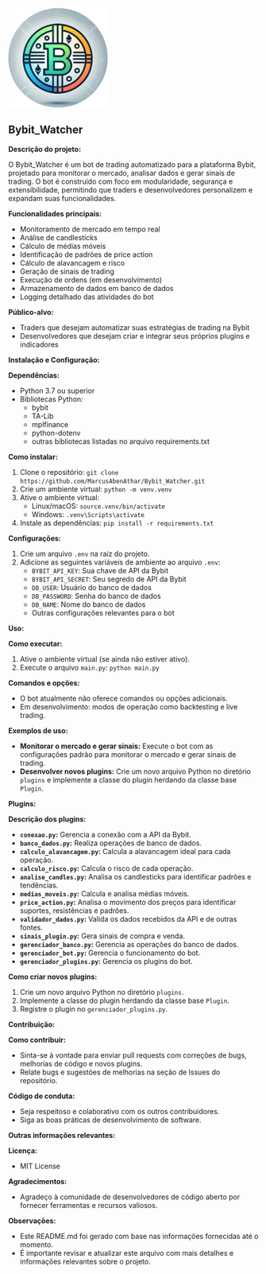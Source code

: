 <img src="assets/bybit_watcher_logo.png" alt="Logo do Bot" width="200">

## Bybit_Watcher

**Descrição do projeto:**

O Bybit_Watcher é um bot de trading automatizado para a plataforma Bybit, projetado para monitorar o mercado, analisar dados e gerar sinais de trading. O bot é construído com foco em modularidade, segurança e extensibilidade, permitindo que traders e desenvolvedores personalizem e expandam suas funcionalidades.

**Funcionalidades principais:**

- Monitoramento de mercado em tempo real
- Análise de candlesticks
- Cálculo de médias móveis
- Identificação de padrões de price action
- Cálculo de alavancagem e risco
- Geração de sinais de trading
- Execução de ordens (em desenvolvimento)
- Armazenamento de dados em banco de dados
- Logging detalhado das atividades do bot

**Público-alvo:**

- Traders que desejam automatizar suas estratégias de trading na Bybit
- Desenvolvedores que desejam criar e integrar seus próprios plugins e indicadores

**Instalação e Configuração:**

**Dependências:**

- Python 3.7 ou superior
- Bibliotecas Python:
  - bybit
  - TA-Lib
  - mplfinance
  - python-dotenv
  - outras bibliotecas listadas no arquivo requirements.txt

**Como instalar:**

1. Clone o repositório: `git clone https://github.com/MarcusAbenAthar/Bybit_Watcher.git`
2. Crie um ambiente virtual: `python -m venv.venv`
3. Ative o ambiente virtual:
   - Linux/macOS: `source.venv/bin/activate`
   - Windows: `.venv\Scripts\activate`
4. Instale as dependências: `pip install -r requirements.txt`

**Configurações:**

1. Crie um arquivo `.env` na raiz do projeto.
2. Adicione as seguintes variáveis de ambiente ao arquivo `.env`:
   - `BYBIT_API_KEY`: Sua chave de API da Bybit
   - `BYBIT_API_SECRET`: Seu segredo de API da Bybit
   - `DB_USER`: Usuário do banco de dados
   - `DB_PASSWORD`: Senha do banco de dados
   - `DB_NAME`: Nome do banco de dados
   - Outras configurações relevantes para o bot

**Uso:**

**Como executar:**

1. Ative o ambiente virtual (se ainda não estiver ativo).
2. Execute o arquivo `main.py`: `python main.py`

**Comandos e opções:**

- O bot atualmente não oferece comandos ou opções adicionais.
- Em desenvolvimento: modos de operação como backtesting e live trading.

**Exemplos de uso:**

- **Monitorar o mercado e gerar sinais:** Execute o bot com as configurações padrão para monitorar o mercado e gerar sinais de trading.
- **Desenvolver novos plugins:** Crie um novo arquivo Python no diretório `plugins` e implemente a classe do plugin herdando da classe base `Plugin`.

**Plugins:**

**Descrição dos plugins:**

- **`conexao.py`:** Gerencia a conexão com a API da Bybit.
- **`banco_dados.py`:** Realiza operações de banco de dados.
- **`calculo_alavancagem.py`:** Calcula a alavancagem ideal para cada operação.
- **`calculo_risco.py`:** Calcula o risco de cada operação.
- **`analise_candles.py`:** Analisa os candlesticks para identificar padrões e tendências.
- **`medias_moveis.py`:** Calcula e analisa médias móveis.
- **`price_action.py`:** Analisa o movimento dos preços para identificar suportes, resistências e padrões.
- **`validador_dados.py`:** Valida os dados recebidos da API e de outras fontes.
- **`sinais_plugin.py`:** Gera sinais de compra e venda.
- **`gerenciador_banco.py`:** Gerencia as operações do banco de dados.
- **`gerenciador_bot.py`:** Gerencia o funcionamento do bot.
- **`gerenciador_plugins.py`:** Gerencia os plugins do bot.

**Como criar novos plugins:**

1. Crie um novo arquivo Python no diretório `plugins`.
2. Implemente a classe do plugin herdando da classe base `Plugin`.
3. Registre o plugin no `gerenciador_plugins.py`.

**Contribuição:**

**Como contribuir:**

- Sinta-se à vontade para enviar pull requests com correções de bugs, melhorias de código e novos plugins.
- Relate bugs e sugestões de melhorias na seção de Issues do repositório.

**Código de conduta:**

- Seja respeitoso e colaborativo com os outros contribuidores.
- Siga as boas práticas de desenvolvimento de software.

**Outras informações relevantes:**

**Licença:**

- MIT License

**Agradecimentos:**

- Agradeço à comunidade de desenvolvedores de código aberto por fornecer ferramentas e recursos valiosos.

**Observações:**

- Este README.md foi gerado com base nas informações fornecidas até o momento.
- É importante revisar e atualizar este arquivo com mais detalhes e informações relevantes sobre o projeto.
